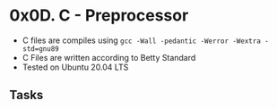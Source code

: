 # 0x0D. C - Preprocessor


* C files are compiles using `gcc -Wall -pedantic -Werror -Wextra -std=gnu89`
* C Files are written according to Betty Standard
* Tested on Ubuntu 20.04 LTS

## Tasks
[](0-object_like_macro.h)

[](1-pi.h)

[](2-main.c)

[](3-function_like_macro.h)

[](4-sum.h)
